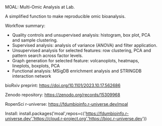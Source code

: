 MOAL: Multi-Omic Analysis at Lab.

A simplified function to make reproducible omic bioanalysis.

Workflow summary:
 - Quality controls and unsupervised analysis: histogram, box plot, PCA and sample clustering.
 - Supervised analysis: analysis of variance (ANOVA) and filter application.
 - Unsupervised analysis for selected features: row clustering, PCA and pattern search across factor levels.
 - Graph generation for selected feature: volcanoplots, heatmaps, lineplots, boxplots, PCA
 - Functional analysis: MSigDB enrichment analysis and STRINGDB interaction network

bioRxiv preprint:
https://doi.org/10.1101/2023.10.17.562686

Zenodo repository:
https://zenodo.org/records/15309968

RopenSci r-universe:
https://fdumbioinfo.r-universe.dev/moal

Install:
install.packages('moal',repos=c('https://fdumbioinfo.r-universe.dev','https://cloud.r-project.org','https://bioc.r-universe.dev'))

